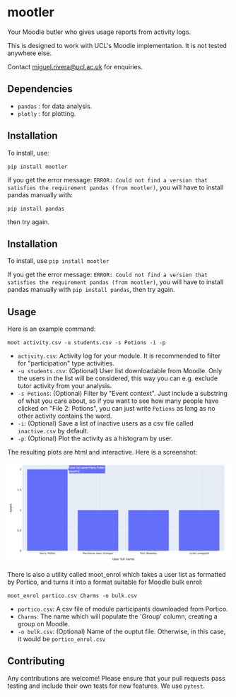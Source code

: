 # mootler
Your Moodle butler who gives usage reports from activity logs.

This is designed to work with UCL's Moodle implementation. It is not tested
anywhere else.

Contact miguel.rivera@ucl.ac.uk for enquiries.

## Dependencies

- `pandas` : for data analysis.
- `plotly` : for plotting.

## Installation

To install, use:
```
pip install mootler
```

If you get the error message: `ERROR: Could not find a version that satisfies the requirement pandas (from mootler)`,
you will have to install pandas manually with:
```
pip install pandas
```
then try again.

## Installation

To install, use `pip install mootler`

If you get the error message: `ERROR: Could not find a version that satisfies the requirement pandas (from mootler)`,
you will have to install pandas manually with `pip install pandas`, then try
again.

## Usage

Here is an example command:
```
moot activity.csv -u students.csv -s Potions -i -p
```

- `activity.csv`: Activity log for your module. It is recommended to filter for
    "participation" type activities.
- `-u students.csv`: (Optional) User list downloadable from Moodle. Only the
    users in the list will be considered, this way you can e.g. exclude tutor
    activity from your analysis.
- `-s Potions`: (Optional) Filter by "Event context". Just include a substring
    of what you care about, so if you want to see how many people have clicked
    on "File 2: Potions", you can just write `Potions` as long as no other
    activity contains the word.
- `-i`: (Optional) Save a list of inactive users as a csv file called
    `inactive.csv` by default.
- `-p`: (Optional) Plot the activity as a histogram by user.

The resulting plots are html and interactive. Here is a screenshot:

![Activity plot](media/plot_fig.png)

There is also a utility called moot_enrol which takes a user list as formatted
by Portico, and turns it into a format suitable for Moodle bulk enrol:
```
moot_enrol portico.csv Charms -o bulk.csv
```

- `portico.csv`: A csv file of module participants downloaded from Portico.
- `Charms`: The name which will populate the 'Group' column, creating a group on
    Moodle.
- `-o bulk.csv`: (Optional) Name of the ouptut file. Otherwise, in this case, it
    would be `portico_enrol.csv`


## Contributing

Any contributions are welcome! Please ensure that your pull requests pass
testing and include their own tests for new features. We use `pytest`.

